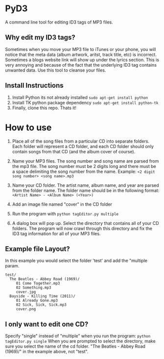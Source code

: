 PyD3
====

A command line tool for editing ID3 tags of MP3 files.

## Why edit my ID3 tags?

Sometimes when you move your MP3 file to iTunes or your phone, you will notice that the meta data (album artwork, aritst, track title, etc) is incorrect. Sometimes a blogs website link will show up under the lyrics section. This is very annoying and because of the fact that the underlying ID3 tag contains unwanted data. Use this tool to cleanse your files.

## Install Instructions

1. Install Python its not already installed ```sudo apt-get install python```
2. Install TK python package dependency ```sudo apt-get install python-tk```
3. Finally, clone this repo. Thats it!

# How to use

1. Place all of the song files from a particular CD into separate folders. Each folder will represent a CD folder, and each CD folder should only contain songs from that CD (and the album cover of course).

2. Name your MP3 files. The song number and song name are parsed from the mp3 file. The song number must be 2 digits long and there must be a space delimiting the song number from the name. Example: ```<2 digit song number> <song name>.mp3```

2. Name your CD folder. The artist name, album name, and year are parsed from the folder name. The folder name should be in the following format: ```<Artist Name> - <Album Name> (<Year>)```

3. Add an image file named "cover" in the CD folder

4. Run the program with ```python tagEditor.py multiple```

5. A dialog box will pop up. Select the directory that contains all of your CD folders. The program will now crawl through this directory and fix the ID3 tag information for all of your MP3 files.

## Example file Layout?

In this example you would select the folder 'test' and add the "multiple param.
```
test/
  The Beatles - Abbey Road (1969)/
	 01 Come Together.mp3
	 02 Something.mp3
	 cover.jpg
  Bayside - Killing Time (2011)/
     01 Already Gone.mp3
     02 Sick, Sick, Sick.mp3
     cover.png
```

## I only want to edit one CD?

Specify "single" instead of "multiple" when you run the program: ```python tagEditor.py single``` When you are prompted to select the directory, make sure you select the name of the cd folder. "The Beatles - Abbey Road (1969)/" in the example above, not "test".




